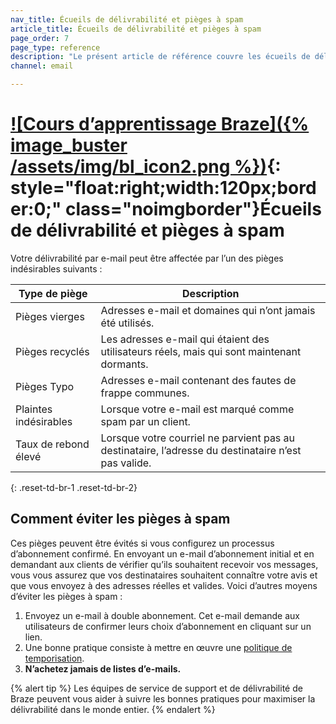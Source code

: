 ```yaml
---
nav_title: Écueils de délivrabilité et pièges à spam
article_title: Écueils de délivrabilité et pièges à spam
page_order: 7
page_type: reference
description: "Le présent article de référence couvre les écueils de délivrabilité de courriels potentiels, les pièges à spam et la manière de les éviter."
channel: email

---
```


# [![Cours d’apprentissage Braze]({% image_buster /assets/img/bl_icon2.png %})](https://learning.braze.com/email-onboarding-for-pro-and-enterprise-achieving-high-deliverability){: style="float:right;width:120px;border:0;" class="noimgborder"}Écueils de délivrabilité et pièges à spam

Votre délivrabilité par e-mail peut être affectée par l’un des pièges indésirables suivants :

| Type de piège | Description |
|---|---|
| Pièges vierges | Adresses e-mail et domaines qui n’ont jamais été utilisés. |
| Pièges recyclés | Les adresses e-mail qui étaient des utilisateurs réels, mais qui sont maintenant dormants. |
| Pièges Typo | Adresses e-mail contenant des fautes de frappe communes. |
| Plaintes indésirables | Lorsque votre e-mail est marqué comme spam par un client. |
| Taux de rebond élevé | Lorsque votre courriel ne parvient pas au destinataire, l’adresse du destinataire n’est pas valide. |
{: .reset-td-br-1 .reset-td-br-2}

## Comment éviter les pièges à spam

Ces pièges peuvent être évités si vous configurez un processus d’abonnement confirmé. En envoyant un e-mail d’abonnement initial et en demandant aux clients de vérifier qu’ils souhaitent recevoir vos messages, vous vous assurez que vos destinataires souhaitent connaître votre avis et que vous envoyez à des adresses réelles et valides. Voici d’autres moyens d’éviter les pièges à spam :

1. Envoyez un e-mail à double abonnement. Cet e-mail demande aux utilisateurs de confirmer leurs choix d’abonnement en cliquant sur un lien.
2. Une bonne pratique consiste à mettre en œuvre une [politique de temporisation]({{site.baseurl}}/user_guide/message_building_by_channel/email/best_practices/sunset_policies/).
3. **N’achetez jamais de listes d’e-mails.** 

{% alert tip %}
Les équipes de service de support et de délivrabilité de Braze peuvent vous aider à suivre les bonnes pratiques pour maximiser la délivrabilité dans le monde entier.
{% endalert %}
